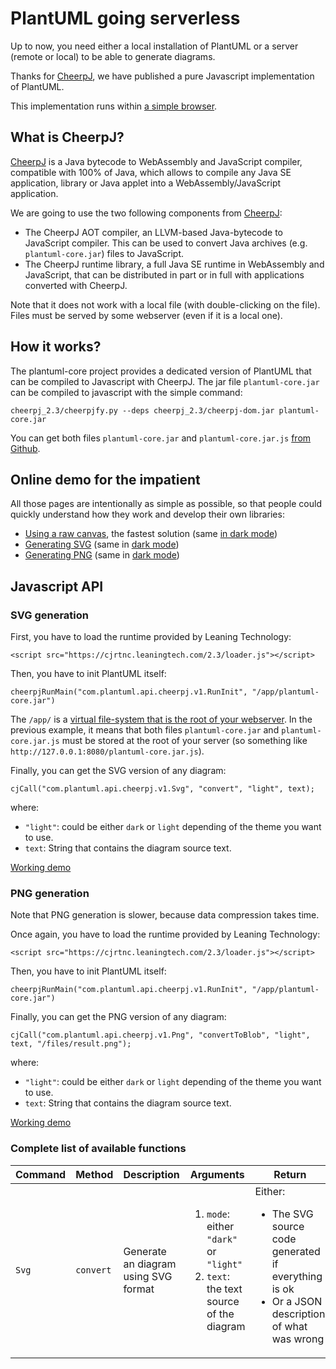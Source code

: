 # PlantUML going serverless
Up to now, you need either a local installation of PlantUML or a server (remote or local) to be able to generate diagrams.

Thanks for [CheerpJ](https://docs.leaningtech.com/cheerpj/), we have published a pure Javascript implementation of PlantUML.

This implementation runs within [a simple browser](https://plantuml.github.io/plantuml-core/raw.html).

## What is CheerpJ?

[CheerpJ](https://docs.leaningtech.com/cheerpj/) is a Java bytecode to WebAssembly and JavaScript compiler, compatible with 100% of Java, which allows to compile any Java SE application, library or Java applet into a WebAssembly/JavaScript application.

We are going to use the two following components from [CheerpJ](https://docs.leaningtech.com/cheerpj/):

  * The CheerpJ AOT compiler, an LLVM-based Java-bytecode to JavaScript compiler. This can be used to convert Java archives (e.g. `plantuml-core.jar`) files to JavaScript.
  * The CheerpJ runtime library, a full Java SE runtime in WebAssembly and JavaScript, that can be distributed in part or in full with applications converted with CheerpJ.

Note that it does not work with a local file (with double-clicking on the file). Files must be served by some webserver (even if it is a local one).

## How it works?

The plantuml-core project provides a dedicated version of PlantUML that can be compiled to Javascript with CheerpJ. The jar file `plantuml-core.jar` can be compiled to javascript with the simple command:

```
cheerpj_2.3/cheerpjfy.py --deps cheerpj_2.3/cheerpj-dom.jar plantuml-core.jar
```

You can get both files `plantuml-core.jar` and `plantuml-core.jar.js` [from Github](https://github.com/plantuml/plantuml-core/releases).

## Online demo for the impatient

All those pages are intentionally as simple as possible, so that people could quickly understand how they work and develop their own libraries:

  * [Using a raw canvas](https://plantuml.github.io/plantuml-core/raw.html), the fastest solution (same [in dark mode](https://plantuml.github.io/plantuml-core/raw-dark.html))
  * [Generating SVG](https://plantuml.github.io/plantuml-core/svg.html) (same in [dark mode](https://plantuml.github.io/plantuml-core/svg-dark.html))
  * [Generating PNG](https://plantuml.github.io/plantuml-core/png.html) (same in [dark mode](https://plantuml.github.io/plantuml-core/png-dark.html))


## Javascript API
### SVG generation

First, you have to load the runtime provided by Leaning Technology:

```
<script src="https://cjrtnc.leaningtech.com/2.3/loader.js"></script>
```

Then, you have to init PlantUML itself:

```
cheerpjRunMain("com.plantuml.api.cheerpj.v1.RunInit", "/app/plantuml-core.jar")
```

The `/app/` is a [virtual file-system that is the root of your webserver](https://docs.leaningtech.com/cheerpj/File-System-support). In the previous example, it means that both files `plantuml-core.jar` and `plantuml-core.jar.js` must be stored at the root of your server (so something like `http://127.0.0.1:8080/plantuml-core.jar.js`).

Finally, you can get the SVG version of any diagram:

```
cjCall("com.plantuml.api.cheerpj.v1.Svg", "convert", "light", text);
```

where:

  * `"light"`: could be either `dark` or `light` depending of the theme you want to use.
  * `text`: String that contains the diagram source text.

[Working demo](https://plantuml.github.io/plantuml-core/svg.html)

### PNG generation
Note that PNG generation is slower, because data compression takes time.

Once again, you have to load the runtime provided by Leaning Technology:

```
<script src="https://cjrtnc.leaningtech.com/2.3/loader.js"></script>
```

Then, you have to init PlantUML itself:

```
cheerpjRunMain("com.plantuml.api.cheerpj.v1.RunInit", "/app/plantuml-core.jar")
```

Finally, you can get the PNG version of any diagram:

```
cjCall("com.plantuml.api.cheerpj.v1.Png", "convertToBlob", "light", text, "/files/result.png");
```

where:

  * `"light"`: could be either `dark` or `light` depending of the theme you want to use.
  * `text`: String that contains the diagram source text.

[Working demo](https://plantuml.github.io/plantuml-core/png.html)


### Complete list of available functions

| Command | Method | Description | Arguments |  Return |
| --- | --- | --- | --- | --- |
| `Svg` |  `convert` | Generate an diagram using SVG format |  <ol><li>`mode`: either `"dark"` or `"light"`</li><li>`text`: the text source of the diagram</li></ol> | Either: <ul><li>The SVG source code generated if everything is ok</li><li>Or a JSON description of what was wrong</li></ul> 

